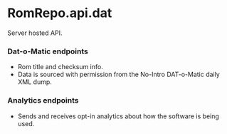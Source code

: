 # RomRepo.api.dat

Server hosted API.

### Dat-o-Matic endpoints
* Rom title and checksum info.
* Data is sourced with permission from the No-Intro DAT-o-Matic daily XML dump.

### Analytics endpoints
* Sends and receives opt-in analytics about how the software is being used.
